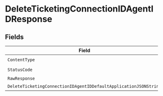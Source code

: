 # DeleteTicketingConnectionIDAgentIDResponse


## Fields

| Field                                                            | Type                                                             | Required                                                         | Description                                                      |
| ---------------------------------------------------------------- | ---------------------------------------------------------------- | ---------------------------------------------------------------- | ---------------------------------------------------------------- |
| `ContentType`                                                    | *string*                                                         | :heavy_check_mark:                                               | N/A                                                              |
| `StatusCode`                                                     | *int*                                                            | :heavy_check_mark:                                               | N/A                                                              |
| `RawResponse`                                                    | [*http.Response](https://pkg.go.dev/net/http#Response)           | :heavy_minus_sign:                                               | N/A                                                              |
| `DeleteTicketingConnectionIDAgentIDDefaultApplicationJSONString` | **string*                                                        | :heavy_minus_sign:                                               | Successful                                                       |